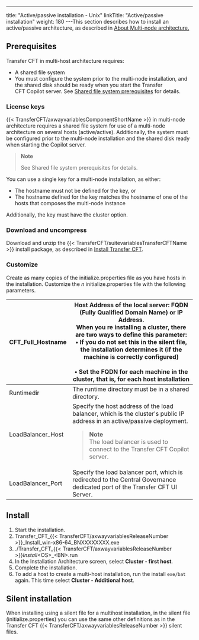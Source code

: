 ---
title: "Active/passive installation - Unix"
linkTitle: "Active/passive installation"
weight: 180
---This section describes how to install an active/passive architecture, as described in [About Multi-node architecture.](../../../../about_multinode)

## Prerequisites

Transfer CFT in multi-host architecture requires:

* A shared file system
* You must configure the system prior to the multi-node installation, and the shared disk should be ready when you start the Transfer CFT Copilot server. See [Shared file system prerequisites](../../../windows_install_start_here/before_you_start_win/n_active_active/shared_file_prereq_win) for details.

### License keys

{{< TransferCFT/axwayvariablesComponentShortName  >}} in multi-node architecture requires a shared file system for use of a multi-node architecture on several hosts (active/active). Additionally, the system must be configured prior to the multi-node installation and the shared disk ready when starting the Copilot server.

> **Note**
>
> See Shared file system prerequisites for details.

You can use a single key for a multi-node installation, as either:

* The hostname must not be defined for the key, or
* The hostname defined for the key matches the hostname of one of the hosts that composes the multi-node instance

Additionally, the key must have the cluster option.

### Download and uncompress

Download and unzip the {{< TransferCFT/suitevariablesTransferCFTName  >}} install package, as described in [Install Transfer CFT](../).

### Customize

Create as many copies of the initialize.properties file as you have hosts in the installation. Customize the *n* initialize.properties file with the following parameters.


| CFT_Full_Hostname  | Host Address of the local server: FQDN (Fully Qualified Domain Name) or IP Address.<br/> When you re installing a cluster, there are two ways to define this parameter:<br/> • If you do not set this in the silent file, the installation determines it (if the machine is correctly configured)<br/><br/> • Set the FQDN for each machine in the cluster, that is, for each host installation |
| --- | --- |
| Runtimedir  | The runtime directory must be in a shared directory.  |
| LoadBalancer_Host  | Specify the host address of the load balancer, which is the cluster's public IP address in an active/passive deployment.<br/> <blockquote> **Note**<br/> The load balancer is used to connect to the Transfer CFT Copilot server.<br/> </blockquote>  |
| LoadBalancer_Port  | Specify the load balancer port, which is redirected to the Central Governance dedicated port of the Transfer CFT UI Server.  |


## Install

1. Start the installation.
1. Transfer_CFT_{{< TransferCFT/axwayvariablesReleaseNumber >}}_Install_win-x86-64_BNXXXXXXXX.exe
1. ./Transfer_CFT_{{< TransferCFT/axwayvariablesReleaseNumber >}}_Install_&lt;OS>_&lt;BN>.run
1. In the Installation Architecture screen, select **Cluster - first host**.
1. Complete the installation.
1. To add a host to create a multi-host installation, run the install `exe/bat` again. This time select **Cluster - Additional host**.

## Silent installation

When installing using a silent file for a multihost installation, in the silent file (initialize.properties) you can use the same other definitions as in the Transfer CFT {{< TransferCFT/axwayvariablesReleaseNumber  >}} silent files.

 

